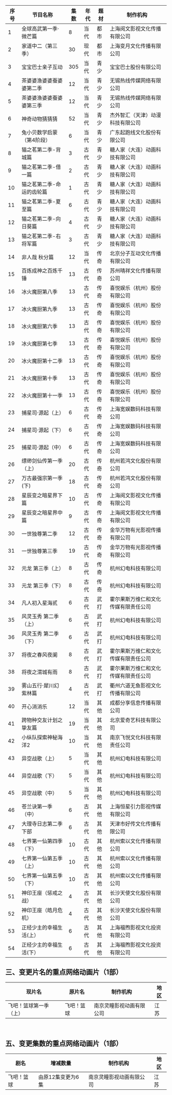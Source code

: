  序号 | 节目名称 | 集数 | 年代 | 题材 | 制作机构 
---|---|---|---|---|---
 1 | 全球高武第一季· 微芒篇 | 8 | 当代 | 都市 | 上海阅文影视文化传播有限公司 
 2 | 家道中二（第三季） | 30 | 现代 | 都市 | 上海变月文化传播有限公司 
 3 | 宝宝巴士亲子互动 | 305 | 当代 | 青少 | 宝宝巴士股份有限公司 
 4 | 茶婆婆渔婆婆蚕婆婆第二季 | 12 | 当代 | 青少 | 无锡热线传媒网络有限公司 
 5 | 茶婆婆渔婆婆蚕婆婆第三季 | 12 | 当代 | 青少 | 无锡热线传媒网络有限公司 
 6 | 神奇动物猜猜猜 | 52 | 当代 | 青少 | 杰外智汇（天津）动漫科技有限公司 
 7 | 兔小贝数学启蒙（第4阶段） | 6 | 当代 | 青少 | 广东起跑线文化股份有限公司 
 8 | 猫之茗第二季-背城篇 | 3 | 古代 | 青少 | 糖人家（大连）动画科技有限公司 
 9 | 猫之茗第二季-借一篇 | 2 | 古代 | 青少 | 糖人家（大连）动画科技有限公司 
 10 | 猫之茗第二季-命运的齿轮篇 | 1 | 古代 | 青少 | 糖人家（大连）动画科技有限公司 
 11 | 猫之茗第二季-夏至篇 | 6 | 古代 | 青少 | 糖人家（大连）动画科技有限公司 
 12 | 猫之茗第二季-向日葵篇 | 4 | 古代 | 青少 | 糖人家（大连）动画科技有限公司 
 13 | 猫之茗第二季-右将军篇 | 3 | 古代 | 青少 | 糖人家（大连）动画科技有限公司 
 14 | 非人哉 秋分篇 | 12 | 当代 | 传奇 | 北京分子互动文化传播有限公司 
 15 | 百炼成神之百炼千锤 | 13 | 古代 | 传奇 | 苏州晴祥文化传播有限公司 
 16 | 冰火魔厨第八季 | 13 | 古代 | 传奇 | 喜悦娱乐（杭州）股份有限公司 
 17 | 冰火魔厨第九季 | 13 | 古代 | 传奇 | 喜悦娱乐（杭州）股份有限公司 
 18 | 冰火魔厨第六季 | 13 | 古代 | 传奇 | 喜悦娱乐（杭州）股份有限公司 
 19 | 冰火魔厨第七季 | 13 | 古代 | 传奇 | 喜悦娱乐（杭州）股份有限公司 
 20 | 冰火魔厨第十二季 | 13 | 古代 | 传奇 | 喜悦娱乐（杭州）股份有限公司 
 21 | 冰火魔厨第十季 | 13 | 古代 | 传奇 | 喜悦娱乐（杭州）股份有限公司 
 22 | 冰火魔厨第十一季 | 13 | 古代 | 传奇 | 喜悦娱乐（杭州）股份有限公司 
 23 | 捕星司·源起（上） | 6 | 古代 | 传奇 | 上海宽娱数码科技有限公司 
 24 | 捕星司·源起（下） | 6 | 古代 | 传奇 | 上海宽娱数码科技有限公司 
 25 | 捕星司·源起（中） | 6 | 古代 | 传奇 | 上海宽娱数码科技有限公司 
 26 | 缥缈剑仙传第一季（上） | 20 | 古代 | 传奇 | 杭州若鸿文化股份有限公司 
 27 | 万古最强宗第一季(下) | 18 | 古代 | 传奇 | 杭州若鸿文化股份有限公司 
 28 | 星辰变之暗星界下篇 | 10 | 古代 | 传奇 | 上海阅文影视文化传播有限公司 
 29 | 星辰变之暗星界中篇 | 9 | 古代 | 传奇 | 上海阅文影视文化传播有限公司 
 30 | 一世独尊第二季 | 12 | 古代 | 传奇 | 金华万物有光影视传播有限公司 
 31 | 一世独尊第三季 | 19 | 古代 | 传奇 | 金华万物有光影视传播有限公司 
 32 | 元龙 第三季（上） | 8 | 古代 | 传奇 | 杭州幻电科技有限公司 
 33 | 元龙 第三季（下） | 8 | 古代 | 传奇 | 杭州幻电科技有限公司 
 34 | 凡人初入星海贰 | 6 | 古代 | 武打 | 霍尔果斯万维仁和文化传媒有限责任公司 
 35 | 风灵玉秀 第二季（上） | 6 | 古代 | 武打 | 杭州幻电科技有限公司 
 36 | 风灵玉秀 第二季（下） | 6 | 古代 | 武打 | 杭州幻电科技有限公司 
 37 | 将夜之春风夜阑 | 8 | 古代 | 武打 | 霍尔果斯万维仁和文化传媒有限责任公司 
 38 | 将夜之渭城有雨 | 8 | 古代 | 武打 | 霍尔果斯万维仁和文化传媒有限责任公司 
 39 | 雾山五行·犀川幻紫林篇 | 4 | 古代 | 武打 | 衢州六道无鱼影视文化传播有限公司 
 40 | 开心消消乐 | 12 | 当代 | 其他 | 成都分享信息传播有限公司 
 41 | 跨物种交友计划之挚友篇 | 19 | 当代 | 其他 | 北京爱奇艺科技有限公司 
 42 | 小纵队探索神秘海洋2 | 10 | 当代 | 其他 | 南京飞悦文化科技有限责任公司 
 43 | 异空战歌（上） | 5 | 当代 | 其他 | 杭州幻电科技有限公司 
 44 | 异空战歌（下） | 5 | 当代 | 其他 | 杭州幻电科技有限公司 
 45 | 异空战歌（中） | 5 | 当代 | 其他 | 杭州幻电科技有限公司 
 46 | 苍兰诀第一季（中） | 6 | 古代 | 其他 | 上海恒星引力影视传媒有限公司 
 47 | 大理寺日志第二季下部 | 6 | 古代 | 其他 | 天津市好传文化传播有限公司 
 48 | 七界第一仙第四季（下） | 10 | 古代 | 其他 | 杭州索以文化传播有限公司 
 49 | 七界第一仙第五季（上） | 10 | 古代 | 其他 | 杭州索以文化传播有限公司 
 50 | 七界第一仙第五季（下） | 10 | 古代 | 其他 | 杭州索以文化传播有限公司 
 51 | 神印王座（惩戒之战） | 4 | 古代 | 其他 | 长沙天使文化股份有限公司 
 52 | 神印王座（皓月危机） | 4 | 古代 | 其他 | 长沙天使文化股份有限公司 
 53 | 正经少主的幸福生活(上） | 6 | 古代 | 其他 | 上海福煦影视文化投资有限公司 
 54 | 正经少主的幸福生活(下） | 6 | 古代 | 其他 | 上海福煦影视文化投资有限公司 

## 三、变更片名的重点网络动画片（1部）
 现片名 | 原片名 | 制作机构 | 地区 
---|---|---|---
 飞吧！篮球第一季（上） | 飞吧！篮球 | 南京灵瞳影视动画有限公司 | 江苏 

 
## 五、变更集数的重点网络动画片（1部）
 剧名 | 增减数量 | 制作机构 | 地区 
---|---|---|---
 飞吧！篮球 | 由原12集变更为6集 | 南京灵瞳影视动画有限公司 | 江苏 
